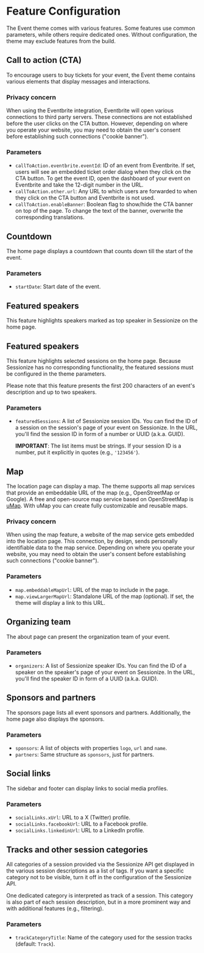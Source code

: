 # Feature Configuration

The Event theme comes with various features. Some features use common
parameters, while others require dedicated ones. Without configuration, the
theme may exclude features from the build.

## Call to action (CTA)

To encourage users to buy tickets for your event, the Event theme contains
various elements that display messages and interactions.

### Privacy concern

When using the Eventbrite integration, Eventbrite will open various connections
to third party servers. These connections are not established before the user
clicks on the CTA button. However, depending on where you operate your website,
you may need to obtain the user's consent before establishing such connections
("cookie banner").

### Parameters

-   `callToAction.eventbrite.eventId`: ID of an event from Eventbrite. If set,
    users will see an embedded ticket order dialog when they click on the CTA
    button. To get the event ID, open the dashboard of your event on Eventbrite and
    take the 12-digit number in the URL.
-   `callToAction.other.url`: Any URL to which users are forwarded to when they
    click on the CTA button and Eventbrite is not used.
-   `callToAction.enableBanner`: Boolean flag to show/hide the CTA banner on top
    of the page. To change the text of the banner, overwrite the corresponding
    translations.

## Countdown

The home page displays a countdown that counts down till the start of the event.

### Parameters

-   `startDate`: Start date of the event.

## Featured speakers

This feature highlights speakers marked as top speaker in Sessionize on the home
page.

## Featured speakers

This feature highlights selected sessions on the home page. Because Sessionize has no
corresponding functionality, the featured sessions must be configured in the
theme parameters.

Please note that this feature presents the first 200 characters of an event's
description and up to two speakers.

### Parameters

-   `featuredSessions`: A list of Sessionize session IDs. You can find the ID of a session
    on the session's page of your event on Sessionize. In the URL, you'll find the
    session ID in form of a number or UUID (a.k.a. GUID).

    **IMPORTANT**: The list items must be strings. If your session ID is a
    number, put it explicitly in quotes (e.g., `'123456'`).

## Map

The location page can display a map. The theme supports all map services that
provide an embeddable URL of the map (e.g., OpenStreetMap or Google). A free and
open-source map service based on OpenStreetMap is
[uMap](https://umap.openstreetmap.de). With uMap you can create fully
customizable and reusable maps.

### Privacy concern

When using the map feature, a website of the map service gets embedded into the
location page. This connection, by design, sends personally identifiable data to
the map service. Depending on where you operate your website, you may need to
obtain the user's consent before establishing such connections ("cookie
banner").

### Parameters

-   `map.embeddableMapUrl`: URL of the map to include in the page.
-   `map.viewLargerMapUrl`: Standalone URL of the map (optional). If set, the
    theme will display a link to this URL.

## Organizing team

The about page can present the organization team of your event.

### Parameters

-   `organizers`: A list of Sessionize speaker IDs. You can find the ID of a speaker
    on the speaker's page of your event on Sessionize. In the URL, you'll find the
    speaker ID in form of a UUID (a.k.a. GUID).

## Sponsors and partners

The sponsors page lists all event sponsors and partners. Additionally, the home
page also displays the sponsors.

### Parameters

-   `sponsors`: A list of objects with properties `logo`, `url` and `name`.
-   `partners`: Same structure as `sponsors`, just for partners.

## Social links

The sidebar and footer can display links to social media profiles.

### Parameters

-   `socialLinks.xUrl`: URL to a X (Twitter) profile.
-   `socialLinks.facebookUrl`: URL to a Facebook profile.
-   `socialLinks.linkedinUrl`: URL to a LinkedIn profile.

## Tracks and other session categories

All categories of a session provided via the Sessionize API get displayed in the
various session descriptions as a list of tags. If you want a specific category
not to be visible, turn it off in the configuration of the Sessionize API.

One dedicated category is interpreted as track of a session. This category is
also part of each session description, but in a more prominent way and with
additional features (e.g., filtering).

### Parameters

-   `trackCategoryTitle`: Name of the category used for the session tracks
    (default: `Track`).
